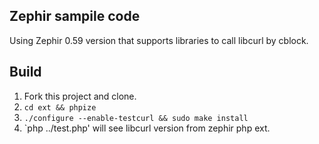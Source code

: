 Zephir sampile code
-----------------------------
Using Zephir 0.59 version that supports libraries to call libcurl by cblock.

Build
-----------------------------

1. Fork this project and clone.
2. `cd ext && phpize`
3. `./configure --enable-testcurl && sudo make install`
4. `php ../test.php' will see libcurl version from zephir php ext.


